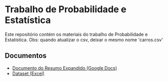 # Trabalho de Probabilidade e Estatística

Este repositório contém os materiais do trabalho de Probabilidade e Estatística.
Obs: quando atualizar o csv, deixar o mesmo nome 'carros.csv'

## Documentos

- [Documento do Resumo Expandido (Google Docs)](https://docs.google.com/document/d/1N68tVN79NNQ0vn9j1EHIJ9xUAcSfWV7--tLEcqw4oss/edit?tab=t.0#heading=h.1q3ffncdj7c9)
- [Dataset (Excel)](https://docs.google.com/spreadsheets/d/1JrofFH394MuIywJTnaBZz1zfG0E7zG-h1Ud4r8_-szk/edit?gid=683070875#gid=683070875)
